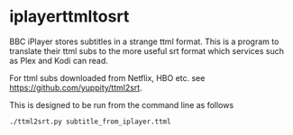 # iplayerttmltosrt

BBC iPlayer stores subtitles in a strange ttml format. This is a program to translate their ttml subs to the more useful srt format which services such as Plex and Kodi can read.

For ttml subs downloaded from Netflix, HBO etc. see https://github.com/yuppity/ttml2srt.

This is designed to be run from the command line as follows

```bash
./ttml2srt.py subtitle_from_iplayer.ttml
```